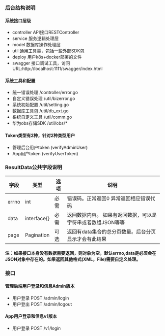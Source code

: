 
### 后台结构说明
#### 系统接口层级
* controller API接口RESTController
* service 服务逻辑处理层
* model 数据库操作处理层
* util 通用工具类，包括一些外部SDK包
* deploy 用户k8s+docker部署的文件
* swagger 接口调试工具，访问URL:http://localhost:1111/swagger/index.html

#### 系统工具和配置
* 统一错误处理 /controller/error.go
* 自定义错误处理 /util/bizerror.go
* 系统初始配置 /util/setting.go
* 数据库工具包 /util/db_ext.go
* 系统自定义工具 /util/comm.go
* 华为obs存储SDK /util/obs/*

#### Token类型有2种，针对2种类型用户
* 管理后台用户token (verifyAdminUser)
* App用户token (verifyUserToken)

### ResultData公共字段说明
| 字段|类型 |选项|说明 |
|---------|---------|---------|---------|
| errno | int | 必需| 错误码。正常返回0 异常返回相应错误代码 |
| data | interface{} | 必需 | 返回数据内容。 如果有返回数据，可以是字符串或者数组JSON等等 |
| page | Pagination | 可选 | 返回有data集合的总分页数量。后台分页显示才会有此结果 |
#### 注：如果接口本身没有数据需要返回，则对象为空，默认errno,data是必须会在JSON对象中存在的。如果返回其他格式(XML，File)需要自定义处理。

### 接口
#### 管理后端用户登录和信息Admin版本
* 用户登录 POST /admin/login
* 用户登出 POST /admin/logout

#### App用户登录和信息v1版本
* 用户登录 POST /v1/login
